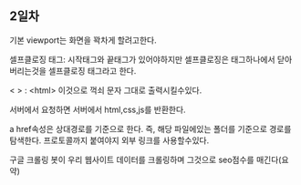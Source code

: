 ## 2일차
기본 viewport는 화면을 꽉차게 할려고한다.

셀프클로징 태그: 시작태그와 끝태그가 있어야하지만 셀프클로징은 태그하나에서 닫아버리는것을 셀프클로징 태그라고 한다.

&lt; &gt; : &lt;html&gt; 이것으로 꺽쇠 문자 그대로 출력시킬수있다.

서버에서 요청하면 서버에서 html,css,js를 반환한다.

a href속성은 상대경로를 기준으로 한다. 즉, 해당 파일에있는 폴더를 기준으로 경로를 탐색한다. 프로토콜까지 붙여야지 외부 링크를 사용할수있다.

구글 크롤링 봇이 우리 웹사이트 데이터를 크롤링하며 그것으로 seo점수를 매긴다(요약)